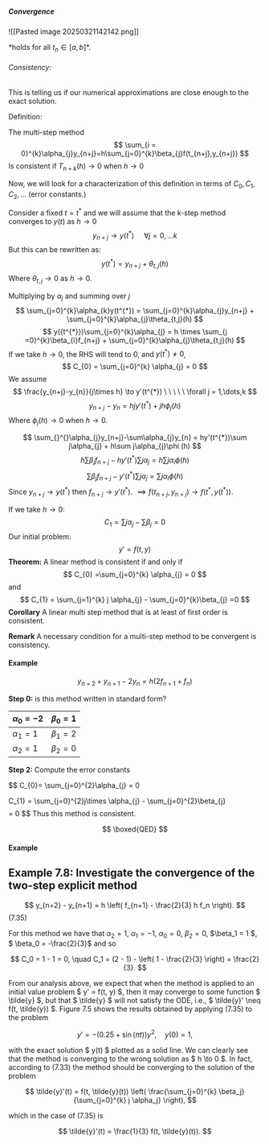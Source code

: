 ##### Convergence

![[Pasted image 20250321142142.png]]

\*holds for all $t_{n} \in [a,b]$*.

###### Consistency:

This is telling us if our numerical approximations are close enough to the exact solution.

Definition:

The multi-step method $$
\sum_{i = 0}^{k}\alpha_{j}y_{n+j}=h\sum_{j=0}^{k}\beta_{j}f(t_{n+j},y_{n+j})
$$
Is consistent if $T_{n+k}(h)\to 0$ when $h \to 0$

Now, we will look for a characterization of this definition in terms of $C_{0},C_{1},C_{2},\dots$ (error constants.)

Consider a fixed $t = t^{*}$ and we will assume that the k-step method converges to $y(t)$ as $h\to 0$ $$
y_{n+j} \to y(t^{*}) \ \ \ \ \ \forall j = 0,\dots k
$$
But this can be rewritten as: $$
y(t^{*}) = y_{n+j} + \theta_{t,j}(h)
$$
Where $\theta_{t,j} \to 0$ as $h \to 0$.

Multiplying by $\alpha_{j}$ and summing over $j$ $$
\sum_{j=0}^{k}\alpha_{k}y(t^{*}) = \sum_{j=0}^{k}\alpha_{j}y_{n+j} + \sum_{j=0}^{k}\alpha_{j}\theta_{t,j}(h)
$$ $$
y({t^{*}})\sum_{j=0}^{k}\alpha_{j} = h \times \sum_{j =0}^{k}\beta_{i}f_{n+j} + \sum_{j=0}^{k}\alpha_{j}\theta_{t,j}(h)
$$
If we take $h \to 0$, the RHS will tend to $0$, and $y(t^{*})\neq 0$, $$
C_{0} = \sum_{j=0}^{k} \alpha_{j} = 0
$$
We assume $$
\frac{y_{n+j}-y_{n}}{j\times h} \to y'(t^{*}) \ \ \ \ \ \forall j = 1,\dots,k
$$
$$
y_{n+j}-y_{n}=hjy'(t^{*})+jh\phi_{j}(h)
$$
Where $\phi_{j}(h) \to 0$ when $h \to 0$.

$$
\sum_{}^{}\alpha_{j}y_{n+j}-\sum\alpha_{j}y_{n} = hy'(t^{*})\sum j\alpha_{j} + h\sum j\alpha_{j}\phi (h)
$$
$$
h\sum\beta_{j}f_{n+j} - h y'(t^{*})\sum j \alpha_{j} = h \sum j \alpha_{i}\phi (h)
$$
$$
\sum\beta_{j}f_{n+j} -  y'(t^{*})\sum j \alpha_{j} =  \sum j \alpha_{i}\phi (h)
$$
Since $y_{n+j} \to y(t^{*})$ then $f_{n+j} \to y'(t^{*})$. $\implies f(t_{n+j},y_{n+j}) \to f(t^{*},y(t^{*}))$.

If we take $h \to 0$:
$$
C_{1}=\sum j\alpha_{j}-\sum \beta_{j} =0
$$
Our initial problem:
$$
y' = f(t,y)
$$
**Theorem:** A linear method is consistent if and only if $$
C_{0} =\sum_{j=0}^{k} \alpha_{j} = 0
$$
and
$$
C_{1} = \sum_{j=1}^{k} j \alpha_{j} - \sum_{j=0}^{k}\beta_{j} =0
$$
**Corollary** A linear multi step method that is at least of first order is consistent.

**Remark** A necessary condition for a multi-step method to be convergent is consistency.

#### Example

$$
y_{n+2}+y_{n+1}-2y_{n} = h(2f_{n+1}+f_{n})
$$

**Step 0:** is this method written in standard form?


| $\alpha_{0}=-2$ | $\beta_{0}=1$   |
| --------------- | --------------- |
| $\alpha_{1}=1$  | $\beta_{1} = 2$ |
| $\alpha_{2}=1$  | $\beta_{2}=0$   |

**Step 2:** Compute the error constants

$$
C_{0}= \sum_{j=0}^{2}\alpha_{j} = 0

$$
$$
C_{1} = \sum_{j=0}^{2}j\times \alpha_{j} - \sum_{j=0}^{2}\beta_{j}
$$
$$
= 0
$$
Thus this method is consistent.

$$
\boxed{QED}
$$
#### Example 
## Example 7.8: Investigate the convergence of the two-step explicit method

$$
y_{n+2} - y_{n+1} = h \left( f_{n+1} - \frac{2}{3} h f_n \right).
$$
(7.35)

For this method we have that $\alpha_2 = 1$, $\alpha_1 = -1$, $\alpha_0 = 0$, $\beta_2 = 0$, $\beta_1 = 1 $, $ \beta_0 = -\frac{2}{3}$ and so

$$
C_0 = 1 - 1 = 0, \quad C_1 = (2 - 1) - \left( 1 - \frac{2}{3} \right) = \frac{2}{3}.
$$

From our analysis above, we expect that when the method is applied to an initial value problem $ y' = f(t, y) $, then it may converge to some function $ \tilde{y} $, but that $ \tilde{y} $ will not satisfy the ODE, i.e., $ \tilde{y}' \neq f(t, \tilde{y}) $. Figure 7.5 shows the results obtained by applying (7.35) to the problem 

$$
y' = -(0.25 + \sin(\pi t))y^2, \quad y(0) = 1,
$$

with the exact solution $ y(t) $ plotted as a solid line. We can clearly see that the method is converging to the wrong solution as $ h \to 0 $. In fact, according to (7.33) the method should be converging to the solution of the problem

$$
\tilde{y}'(t) = f(t, \tilde{y}(t)) \left( \frac{\sum_{j=0}^{k} \beta_j}{\sum_{j=0}^{k} j \alpha_j} \right),
$$

which in the case of (7.35) is

$$
\tilde{y}'(t) = \frac{1}{3} f(t, \tilde{y}(t)).
$$
